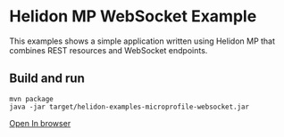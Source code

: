 # Helidon MP WebSocket Example

This examples shows a simple application written using Helidon MP
that combines REST resources and WebSocket endpoints.

## Build and run

```shell
mvn package
java -jar target/helidon-examples-microprofile-websocket.jar
```
[Open In browser](http://localhost:7001/web/index.html)
